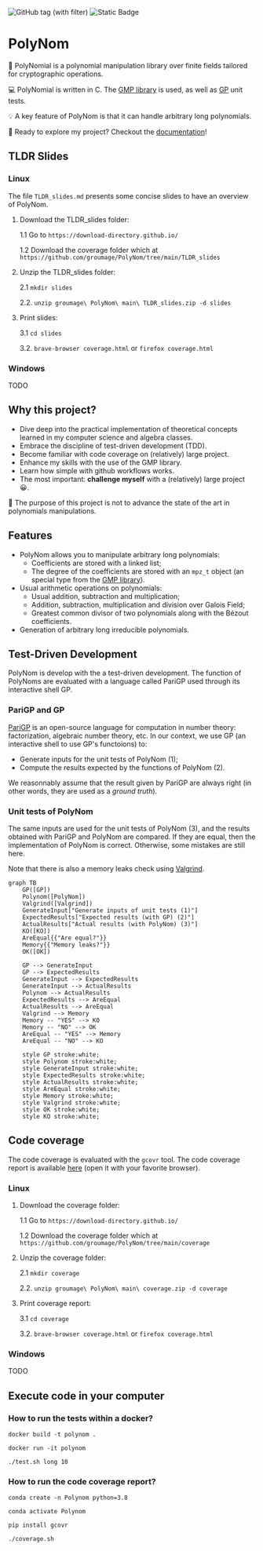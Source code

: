 ![GitHub tag (with filter)](https://img.shields.io/github/v/tag/groumage/PolynomArithmetic) ![Static Badge](https://img.shields.io/badge/code_coverage-75%25-yellow)

# PolyNom

:dart: PolyNomial is a polynomial manipulation library over finite fields tailored for cryptographic operations.

:computer: PolyNomial is written in C. The [GMP library](https://gmplib.org/) is used, as well as [GP](https://pari.math.u-bordeaux.fr/) unit tests.

:bulb: A key feature of PolyNom is that it can handle arbitrary long polynomials.

:rocket: Ready to explore my project? Checkout the [documentation](https://groumage.github.io/PolyNom/Doxygen/index.html)!

## TLDR Slides

### Linux

The file `TLDR_slides.md` presents some concise slides to have an overview of PolyNom.

1. Download the TLDR_slides folder:

	1.1 Go to `https://download-directory.github.io/`

	1.2 Download the coverage folder which at `https://github.com/groumage/PolyNom/tree/main/TLDR_slides`

2. Unzip the TLDR_slides folder:

	2.1 `mkdir slides`

	2.2. `unzip groumage\ PolyNom\ main\ TLDR_slides.zip -d slides`

3. Print slides:
	
	3.1 `cd slides`
	
	3.2. `brave-browser coverage.html` or `firefox coverage.html`


### Windows

TODO

## Why this project?

- Dive deep into the practical implementation of theoretical concepts learned in my computer science and algebra classes. 
- Embrace the discipline of test-driven development (TDD).
- Become familiar with code coverage on (relatively) large project.
- Enhance my skills with the use of the GMP library.
- Learn how simple with github workflows works.
- The most important: **challenge myself** with a (relatively) large project :grinning:.

:triangular_flag_on_post: The purpose of this project is not to advance the state of the art in polynomials manipulations. 

## Features

- PolyNom allows you to manipulate arbitrary long polynomials:
    - Coefficients are stored with a linked list;
    - The degree of the coefficients are stored with an `mpz_t` object (an special type from the [GMP library](https://gmplib.org/)).
- Usual arithmetic operations on polynomials:
    - Usual addition, subtraction and multiplication;
    - Addition, subtraction, multiplication and division over Galois Field;
    - Greatest common divisor of two polynomials along with the Bézout coefficients.
- Generation of arbitrary long irreducible polynomials.

## Test-Driven Development

PolyNom is develop with the a test-driven development. The function of PolyNoms are evaluated with a language called PariGP used through its interactive shell GP.

### PariGP and GP

[PariGP](https://pari.math.u-bordeaux.fr/) is an open-source language for computation in number theory: factorization, algebraic number theory, etc. In our context, we use GP (an interactive shell to use GP's functoions) to:

- Generate inputs for the unit tests of PolyNom (1);
- Compute the results expected by the functions of PolyNom (2).

We reasonnably assume that the result given by PariGP are always right (in other words, they are used as a *ground truth*).

### Unit tests of PolyNom

The same inputs are used for the unit tests of PolyNom (3), and the results obtained with PariGP and PolyNom are compared. If they are equal, then the implementation of PolyNom is correct. Otherwise, some mistakes are still here.

Note that there is also a memory leaks check using [Valgrind](https://valgrind.org/).

```mermaid
graph TB
	GP([GP])
	Polynom([PolyNom])
	Valgrind([Valgrind])
	GenerateInput["Generate inputs of unit tests (1)"]
	ExpectedResults["Expected results (with GP) (2)"]
	ActualResults["Actual results (with PolyNom) (3)"]
	KO([KO])
	AreEqual{{"Are equal?"}}
	Memory{{"Memory leaks?"}}
	OK([OK])

	GP --> GenerateInput
	GP --> ExpectedResults
	GenerateInput --> ExpectedResults
	GenerateInput --> ActualResults
	Polynom --> ActualResults
	ExpectedResults --> AreEqual
	ActualResults --> AreEqual
	Valgrind --> Memory
	Memory -- "YES" --> KO
	Memory -- "NO" --> OK
	AreEqual -- "YES" --> Memory
	AreEqual -- "NO" --> KO
	
	style GP stroke:white;
	style Polynom stroke:white;
	style GenerateInput stroke:white;
	style ExpectedResults stroke:white;
	style ActualResults stroke:white;
	style AreEqual stroke:white;
	style Memory stroke:white;
	style Valgrind stroke:white;
	style OK stroke:white;
	style KO stroke:white;
```

## Code coverage

The code coverage is evaluated with the `gcovr` tool. The code coverage report is available [here](https://github.com/groumage/PolyNom/coverage/coverage.html) (open it with your favorite browser).

### Linux

1. Download the coverage folder:

	1.1 Go to `https://download-directory.github.io/`

	1.2 Download the coverage folder which at `https://github.com/groumage/PolyNom/tree/main/coverage`

2. Unzip the coverage folder:

	2.1 `mkdir coverage`

	2.2. `unzip groumage\ PolyNom\ main\ coverage.zip -d coverage`

3. Print coverage report:
	
	3.1 `cd coverage`
	
	3.2. `brave-browser coverage.html` or `firefox coverage.html`

### Windows

TODO

## Execute code in your computer

### How to run the tests within a docker?

`docker build -t polynom .`

`docker run -it polynom`

`./test.sh long 10`

### How to run the code coverage report?

`conda create -n Polynom python=3.8`

`conda activate Polynom`

`pip install gcovr`

`./coverage.sh`